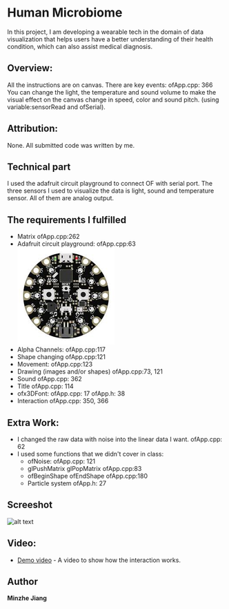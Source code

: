 # Human Microbiome
In this project, I am developing a wearable tech in the domain of data visualization that helps users have a better understanding of their health condition, which can also assist medical diagnosis.

## Overview:
All the instructions are on canvas.
There are key events: ofApp.cpp: 366
You can change the light, the temperature and sound volume to make the visual effect on the canvas change in speed, color and sound pitch. (using variable:sensorRead and ofSerial).

## Attribution:

None.  All submitted code was written by me.


## Technical part
I used the adafruit circuit playground to connect OF with serial port.
The three sensors I used to visualize the data is light, sound and temperature sensor. All of them are analog output.

## The requirements I fulfilled
* Matrix  ofApp.cpp:262
* Adafruit circuit playground: ofApp.cpp:63
![alt text](https://github.com/wolfm2/oF_2018SP/blob/master/9_Midterm/Minzhe/circuit_playground.jpeg)
* Alpha Channels: ofApp.cpp:117
* Shape changing ofApp.cpp:121
* Movement: ofApp.cpp:123
* Drawing (images and/or shapes) ofApp.cpp:73, 121
* Sound ofApp.cpp: 362
* Title ofApp.cpp: 114
* ofx3DFont: ofApp.cpp: 17 ofApp.h: 38
* Interaction ofApp.cpp: 350, 366

## Extra Work:

* I changed the raw data with noise into the linear data I want. ofApp.cpp: 62
* I used some functions that we didn't cover in class:
  * ofNoise: ofApp.cpp: 121
  * glPushMatrix glPopMatrix ofApp.cpp:83
  * ofBeginShape ofEndShape ofApp.cpp:180
  * Particle system ofApp.h: 27

## Screeshot

![alt text](https://github.com/minzhejiang/OF/blob/master/ForPotion/Human_microbiome/Screen%20Shot%202018-03-16%20at%2011.52.20%20AM.png)

## Video:
* [Demo video](https://youtu.be/A0XIRQw_xGI) - A video to show how the interaction works.

## Author

 **Minzhe Jiang** 











